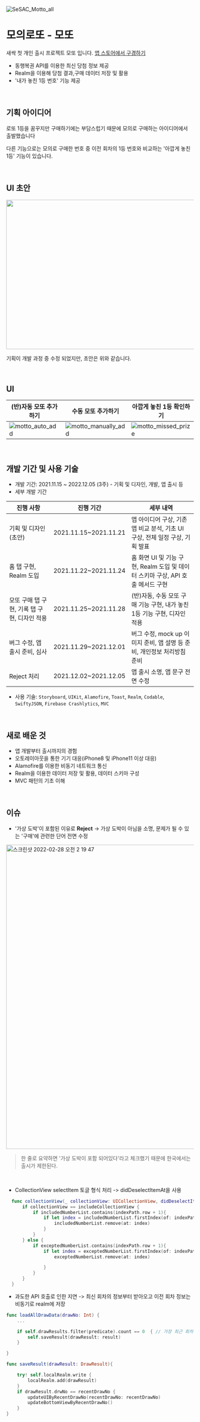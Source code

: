 ![SeSAC_Motto_all](https://user-images.githubusercontent.com/61327153/155879672-27cad77e-673f-4cd3-8d7c-9ab74707e4b6.png)

# 모의로또 - 모또

새싹 첫 개인 출시 프로젝트 모또 입니다.
[앱 스토어에서 구경하기](https://apps.apple.com/kr/app/%EB%AA%A8%EB%98%90-%EB%AA%A8%EC%9D%98-%EB%A1%9C%EB%98%90/id1597847167)

- 동행복권 API를 이용한 최신 당첨 정보 제공
- Realm을 이용해 당첨 결과,구매 데이터 저장 및 활용
- '내가 놓친 1등 번호' 기능 제공

</br>

## 기획 아이디어

로또 1등을 꿈꾸지만 구매하기에는 부담스럽기 때문에 모의로 구매하는 아이디어에서 출발했습니다

다른 기능으로는 모의로 구매한 번호 중 이전 회차의 1등 번호와 비교하는 '아깝게 놓친 1등' 기능이 있습니다.

 </br>

## UI 초안

<!-- ![UI초안](https://user-images.githubusercontent.com/61327153/142159927-5d04c31a-4d7c-4014-ab39-ce98db63df9a.jpeg) -->

<img src="https://user-images.githubusercontent.com/61327153/142159927-5d04c31a-4d7c-4014-ab39-ce98db63df9a.jpeg" width="600" height="400"/>

기획이 개발 과정 중 수정 되었지만, 초안은 위와 같습니다.

 </br>

## UI

| (반)자동 모또 추가하기 | 수동 모또 추가하기 | 아깝게 놓친 1등 확인하기 |
| ------ | ------ | ------ |
| ![motto_auto_add](https://user-images.githubusercontent.com/61327153/155891400-5c73be86-c536-42c1-8ea4-8e4b3e3d8758.gif) | ![motto_manually_add](https://user-images.githubusercontent.com/61327153/155891402-312bae32-784d-4644-bb3e-c94659a25203.gif) | ![motto_missed_prize](https://user-images.githubusercontent.com/61327153/155891403-578b0313-01cc-434a-933f-3df14903af59.gif) |


 </br>

## 개발 기간 및 사용 기술

- 개발 기간: 2021.11.15 ~ 2022.12.05 (3주) - 기획 및 디자인, 개발, 앱 출시 등
- 세부 개발 기간

| 진행 사항 | 진행 기간 | 세부 내역 |
| ------ | ------ | ------ |
| 기획 및 디자인(초안) | 2021.11.15~2021.11.21 | 앱 아이디어 구상, 기존 앱 비교 분석, 기초 UI 구상, 전체 일정 구상, 기획 발표 |
| 홈 탭 구현, Realm 도입 | 2021.11.22~2021.11.24 | 홈 화면 UI 및 기능 구현, Realm 도입 및 데이터 스키마 구상, API 호출 메서드 구현 |
| 모또 구매 탭 구현, 기록 탭 구현, 디자인 적용 | 2021.11.25~2021.11.28 | (반)자동, 수동 모또 구매 기능 구현, 내가 놓친 1등 기능 구현, 디자인 적용 |
| 버그 수정, 앱 출시 준비, 심사 | 2021.11.29~2021.12.01 | 버그 수정, mock up 이미지 준비, 앱 설명 등 준비, 개인정보 처리방침 준비 |
| Reject 처리 | 2021.12.02~2021.12.05| 앱 출시 소명, 앱 문구 전면 수정 |



- 사용 기술: `Storyboard`, `UIKit`, `Alamofire`, `Toast`, `Realm`, `Codable`, `SwiftyJSON`, `Firebase Crashlytics`, `MVC`
 
 </br>

## 새로 배운 것

- 앱 개발부터 출시까지의 경험
- 오토레이아웃을 통한 기기 대응(iPhone8 및 iPhone11 이상 대응)
- Alamofire를 이용한 비동기 네트워크 통신
- Realm을 이용한 데이터 저장 및 활용, 데이터 스키마 구성
- MVC 패턴의 기초 이해


</br>

## 이슈

- '가상 도박'이 포함된 이유로 **Reject** -> 가상 도박이 아님을 소명, 문제가 될 수 있는 '구매'에 관련한 단어 전면 수정
<img width="815" alt="스크린샷 2022-02-28 오전 2 19 47" src="https://user-images.githubusercontent.com/61327153/155892552-a446f366-f495-463e-b6ff-1610ea789a2e.png">

> 한 줄로 요약하면 '가상 도박이 포함 되어있다'라고 체크했기 때문에 한국에서는 출시가 제한된다.
</br>

- CollectionView selectItem 토글 형식 처리 -> didDeselectItemAt을 사용
```swift
  func collectionView(_ collectionView: UICollectionView, didDeselectItemAt indexPath: IndexPath) {
      if collectionView == includeCollectionView {
          if includedNumberList.contains(indexPath.row + 1){
              if let index = includedNumberList.firstIndex(of: indexPath.row + 1) {
                  includedNumberList.remove(at: index)
              }
          }
      } else {
          if exceptedNumberList.contains(indexPath.row + 1){
              if let index = exceptedNumberList.firstIndex(of: indexPath.row + 1) {
                  exceptedNumberList.remove(at: index)

              }
          }
      }
  }
```

- 과도한 API 호출로 인한 지연 -> 최신 회차의 정보부터 받아오고 이전 회차 정보는 비동기로 realm에 저장
```swift
func loadAllDrawData(drawNo: Int) {
    ...

    if self.drawResults.filter(predicate).count == 0  { // 가장 최근 회차 정보가 없다면
        self.saveResult(drawResult: result)
    }

}

func saveResult(drawResult: DrawResult){

    try! self.localRealm.write {
        localRealm.add(drawResult)
    }
    if drawResult.drwNo == recentDrawNo {
        updateUIByRecentDrawNo(recentDrawNo: recentDrawNo)
        updateBottomViewByRecentDrawNo()
    }
}
    

```

</br>
